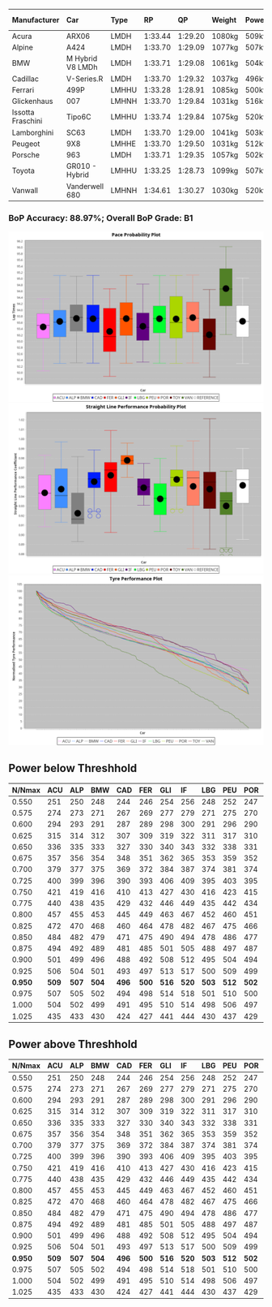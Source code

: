 |Manufacturer|Car|Type|RP|QP|Weight|Power¹|Threshhold|PINC|Power²|E/Stint|AVG Vmax|FDS|RDLC|L/Stint|BOP-Grade|ModelAccuracy|ModelPoints|Match%|
|:-|:-|:-|:-|:-|:-|:-|:-|:-|:-|:-|:-|:-|:-|:-|:-|:-|:-|:-|
|Acura|ARX06|LMDH|1:33.44|1:29.20|1080kg|509kw|210.0kph|0%|509kw|907MJ|323.41kph|-|0.99|41|-C2|100.00%|995|73.12%|
|Alpine|A424|LMDH|1:33.70|1:29.09|1077kg|507kw|210.0kph|0%|507kw|903MJ|324.03kph|-|0.99|41|~A1|81.46%|523|100.00%|
|BMW|M Hybrid V8 LMDh|LMDH|1:33.71|1:29.08|1061kg|504kw|210.0kph|0%|504kw|891MJ|320.05kph|-|1.01|41|~A1|98.60%|1690|100.00%|
|Cadillac|V-Series.R|LMDH|1:33.70|1:29.32|1037kg|496kw|210.0kph|0%|496kw|871MJ|325.15kph|-|1.03|41|~A1|98.38%|1765|96.20%|
|Ferrari|499P|LMHHU|1:33.28|1:28.91|1085kg|500kw|210.0kph|0%|500kw|885MJ|325.61kph|190kph|1.01|41|-B2|92.24%|2247|81.06%|
|Glickenhaus|007|LMHNH|1:33.70|1:29.84|1031kg|516kw|210.0kph|0%|516kw|910MJ|331.62kph|-|0.96|40|+B1|96.18%|554|88.56%|
|Issotta Fraschini|Tipo6C|LMHHU|1:33.74|1:29.84|1075kg|520kw|210.0kph|0%|520kw|922MJ|325.38kph|190kph|1.03|41|+A2|66.67%|96|92.99%|
|Lamborghini|SC63|LMDH|1:33.70|1:29.00|1041kg|503kw|210.0kph|0%|503kw|884MJ|323.33kph|-|1.05|41|+A2|96.77%|419|94.35%|
|Peugeot|9X8|LMHHE|1:33.70|1:29.50|1031kg|512kw|210.0kph|0%|512kw|903MJ|327.35kph|150kph|1.04|40|~A1|87.65%|1795|100.00%|
|Porsche|963|LMDH|1:33.71|1:29.35|1057kg|502kw|210.0kph|0%|502kw|887MJ|324.88kph|-|1.01|41|~A1|96.81%|5438|100.00%|
|Toyota|GR010 - Hybrid|LMHHU|1:33.25|1:28.73|1099kg|507kw|210.0kph|0%|507kw|903MJ|323.20kph|190kph|1.00|41|-B2|86.04%|1751|82.26%|
|Vanwall|Vanderwell 680|LMHNH|1:34.61|1:30.27|1030kg|520kw|210.0kph|0%|520kw|908MJ|322.91kph|-|1.02|40|+E1|91.42%|501|59.13%|

### BoP Accuracy: 88.97%; Overall BoP Grade: B1
![PACECHART](./IMG/ACOMETHOD.png)
![STRAIGHTLINEPERFORMANCECHART](./IMG/ACOMETHOD_sp.png)
![TYREPERFORMANCECHART](./IMG/ACOMETHOD_tw.png)

## Power below Threshhold
|N/Nmax|ACU|ALP|BMW|CAD|FER|GLI|IF|LBG|PEU|POR|TOY|VAN|
|:-|:-|:-|:-|:-|:-|:-|:-|:-|:-|:-|:-|:-|
|0.550|251|250|248|244|246|254|256|248|252|247|250|256|
|0.575|274|273|271|267|269|277|279|271|275|270|273|279|
|0.600|294|293|291|287|289|298|300|291|296|290|293|300|
|0.625|315|314|312|307|309|319|322|311|317|310|314|322|
|0.650|336|335|333|327|330|340|343|332|338|331|335|343|
|0.675|357|356|354|348|351|362|365|353|359|352|356|365|
|0.700|379|377|375|369|372|384|387|374|381|374|377|387|
|0.725|400|399|396|390|393|406|409|395|403|395|399|409|
|0.750|421|419|416|410|413|427|430|416|423|415|419|430|
|0.775|440|438|435|429|432|446|449|435|442|434|438|449|
|0.800|457|455|453|445|449|463|467|452|460|451|455|467|
|0.825|472|470|468|460|464|478|482|467|475|466|470|482|
|0.850|484|482|479|471|475|490|494|478|486|477|482|494|
|0.875|494|492|489|481|485|501|505|488|497|487|492|505|
|0.900|501|499|496|488|492|508|512|495|504|494|499|512|
|0.925|506|504|501|493|497|513|517|500|509|499|504|517|
|**0.950**|**509**|**507**|**504**|**496**|**500**|**516**|**520**|**503**|**512**|**502**|**507**|**520**|
|0.975|507|505|502|494|498|514|518|501|510|500|505|518|
|1.000|504|502|499|491|495|510|514|498|506|497|502|514|
|1.025|435|433|430|424|427|441|444|430|437|429|433|444|

## Power above Threshhold
|N/Nmax|ACU|ALP|BMW|CAD|FER|GLI|IF|LBG|PEU|POR|TOY|VAN|
|:-|:-|:-|:-|:-|:-|:-|:-|:-|:-|:-|:-|:-|
|0.550|251|250|248|244|246|254|256|248|252|247|250|256|
|0.575|274|273|271|267|269|277|279|271|275|270|273|279|
|0.600|294|293|291|287|289|298|300|291|296|290|293|300|
|0.625|315|314|312|307|309|319|322|311|317|310|314|322|
|0.650|336|335|333|327|330|340|343|332|338|331|335|343|
|0.675|357|356|354|348|351|362|365|353|359|352|356|365|
|0.700|379|377|375|369|372|384|387|374|381|374|377|387|
|0.725|400|399|396|390|393|406|409|395|403|395|399|409|
|0.750|421|419|416|410|413|427|430|416|423|415|419|430|
|0.775|440|438|435|429|432|446|449|435|442|434|438|449|
|0.800|457|455|453|445|449|463|467|452|460|451|455|467|
|0.825|472|470|468|460|464|478|482|467|475|466|470|482|
|0.850|484|482|479|471|475|490|494|478|486|477|482|494|
|0.875|494|492|489|481|485|501|505|488|497|487|492|505|
|0.900|501|499|496|488|492|508|512|495|504|494|499|512|
|0.925|506|504|501|493|497|513|517|500|509|499|504|517|
|**0.950**|**509**|**507**|**504**|**496**|**500**|**516**|**520**|**503**|**512**|**502**|**507**|**520**|
|0.975|507|505|502|494|498|514|518|501|510|500|505|518|
|1.000|504|502|499|491|495|510|514|498|506|497|502|514|
|1.025|435|433|430|424|427|441|444|430|437|429|433|444|
